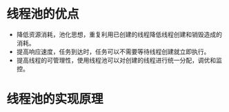 # 线程池的优点

- 降低资源消耗，池化思想，重复利用已创建的线程降低线程创建和销毁造成的消耗。
- 提高响应速度，任务到达时，任务可以不需要等待线程创建就立即执行。
- 提高线程的可管理性，使用线程池可以对创建的线程进行统一分配，调优和监控。

# 线程池的实现原理


